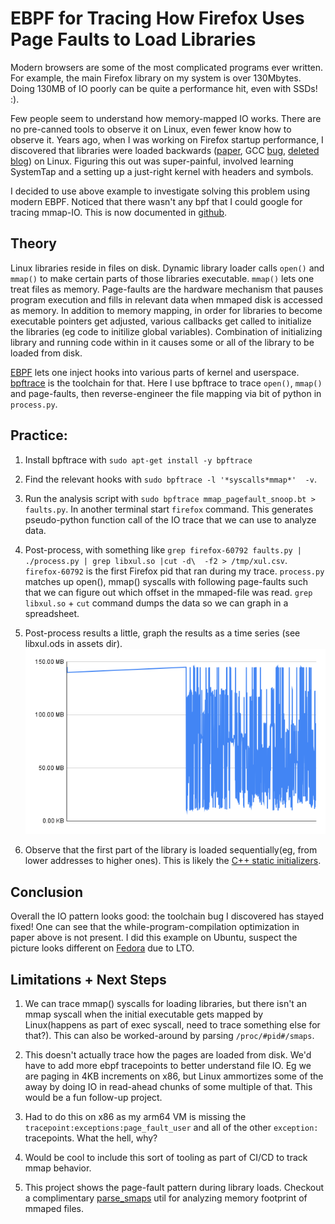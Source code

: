 # EBPF for Tracing How Firefox Uses Page Faults to Load Libraries

Modern browsers are some of the most complicated programs ever written. For example, the main Firefox library on my system is over 130Mbytes. Doing 130MB of IO poorly can be quite a performance hit, even with SSDs! :). 

Few people seem to understand how memory-mapped IO works. There are no pre-canned tools to observe it on Linux, even fewer know how to observe it. Years ago, when I was working on Firefox startup performance, I discovered that libraries were loaded backwards ([paper](https://arxiv.org/pdf/1010.2196.pdf), GCC [bug](https://gcc.gnu.org/bugzilla/show_bug.cgi?id=46770), [deleted blog](https://news.ycombinator.com/item?id=1385994)) on Linux. Figuring this out was super-painful, involved learning SystemTap and a setting up a just-right kernel with headers and symbols.

I decided to use above example to investigate solving this problem using modern EBPF. Noticed that there wasn't any bpf that I could google for tracing mmap-IO. This is now documented in [github](https://github.com/tarasglek/bpftrace_pagefaults).

## Theory

Linux libraries reside in files on disk. Dynamic library loader calls `open()` and `mmap()` to make certain parts of those libraries executable. `mmap()` lets one treat files as memory. Page-faults are the hardware mechanism that pauses program execution and fills in relevant data when mmaped disk is accessed as memory. In addition to memory mapping, in order for libraries to become executable pointers get adjusted, various callbacks get called to initialize the libraries (eg code to initilize global variables). Combination of initializing library and running code within in it causes some or all of the library to be loaded from disk.

[EBPF](https://ebpf.io/) lets one inject hooks into various parts of kernel and userspace. [bpftrace](https://github.com/iovisor/bpftrace) is the toolchain for that. Here I use bpftrace to trace `open()`, `mmap()` and page-faults, then reverse-engineer the file mapping via bit of python in `process.py`.


## Practice:

1. Install bpftrace with `sudo apt-get install -y bpftrace` 

2. Find the relevant hooks with `sudo bpftrace -l '*syscalls*mmap*'  -v`.

3. Run the analysis script with `sudo bpftrace mmap_pagefault_snoop.bt > faults.py`. In another terminal start `firefox` command. This generates pseudo-python function call of the IO trace that we can use to analyze data.

4. Post-process, with something like `grep firefox-60792 faults.py | ./process.py | grep libxul.so |cut -d\  -f2 > /tmp/xul.csv`. `firefox-60792` is the first Firefox pid that ran during my trace. `process.py` matches up open(), mmap() syscalls with following page-faults such that we can figure out which offset in the mmaped-file was read. `grep libxul.so` + `cut` command dumps the data so we can graph in a spreadsheet.

5. Post-process results a little, graph the results as a time series (see libxul.ods in assets dir).
![Pretty!](https://github.com/tarasglek/bpftrace_pagefaults/blob/main/artifacts/chart.png?raw=true)

6. Observe that the first part of the library is loaded sequentially(eg, from lower addresses to higher ones). This is likely the [C++ static initializers](https://pabloariasal.github.io/2020/01/02/static-variable-initialization/). 

## Conclusion

Overall the IO pattern looks good: the toolchain bug I discovered has stayed fixed! One can see that the while-program-compilation optimization in paper above is not present. I did this example on Ubuntu, suspect the picture looks different on [Fedora](https://fedoraproject.org/wiki/LTOByDefault#Current_status) due to LTO.

## Limitations + Next Steps

1. We can trace mmap() syscalls for loading libraries, but there isn't an mmap syscall when the initial executable gets mapped by Linux(happens as part of exec syscall, need to trace something else for that?). This can also be worked-around by parsing `/proc/#pid#/smaps`.

2. This doesn't actually trace how the pages are loaded from disk. We'd have to add more ebpf tracepoints to better understand file IO. Eg we are paging in 4KB increments on x86, but Linux ammortizes some of the away by doing IO in read-ahead chunks of some multiple of that. This would be a fun follow-up project.

3. Had to do this on x86 as my arm64 VM is missing the `tracepoint:exceptions:page_fault_user` and all of the other `exception:` tracepoints. What the hell, why?

4. Would be cool to include this sort of tooling as part of CI/CD to track mmap behavior.

5. This project shows the page-fault pattern during library loads. Checkout a complimentary [parse_smaps](https://github.com/craig08/parse_smaps) util for analyzing memory footprint of mmaped files.